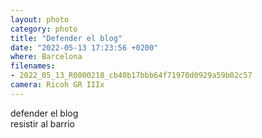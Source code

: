 ```yaml
---
layout: photo
category: photo
title: "Defender el blog"
date: "2022-05-13 17:23:56 +0200"
where: Barcelona
filenames: 
- 2022_05_13_R0000218_cb40b17bbb64f71970d0929a59b02c57
camera: Ricoh GR IIIx
---
```


defender el blog  
resistir al barrio

